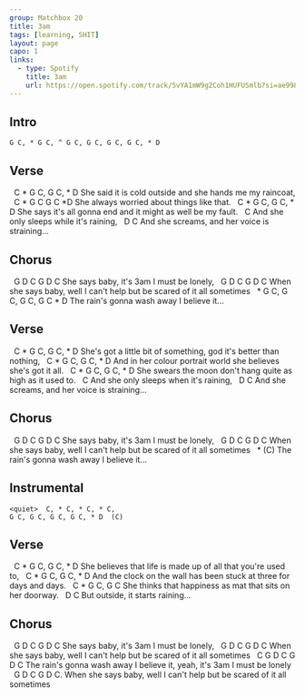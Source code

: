 ```yaml
---
group: Matchbox 20
title: 3am
tags: [learning, SHIT]
layout: page
capo: 1
links: 
  - type: Spotify
    title: 3am
    url: https://open.spotify.com/track/5vYA1mW9g2Coh1HUFUSmlb?si=ae998fe04b314480
---
```


## Intro

```chordpro
G C, * G C, ^ G C, G C, G C, G C, * D
```

## Verse

&nbsp;       C            *     G         C, G C, * D
She said it is cold outside and she hands me my raincoat,
&nbsp;     C         *   G   C G C *D
She always worried about things like that.
&nbsp;    C                    *      G      C, G C, * D
She says it's all gonna end and it might as well be my fault.
&nbsp;          C
And she only sleeps while it's raining,
&nbsp;        D        C
And she screams, and her voice is straining...

## Chorus

&nbsp;    G   D C               G     D C
She says baby,  it's 3am I must be lonely,
&nbsp;     G  D C                       G      D     C
When she says baby,  well I can't help but be scared of it all sometimes
&nbsp;                                *     G C, G C, G C, G C * D
The rain's gonna wash away I believe it...

## Verse

&nbsp;        C                      *           G     C, G C, * D
She's got a little bit of something, god it's better than nothing,
&nbsp;        C                *         G  C, G C, * D
And in her colour portrait world she believes she's got it all.
&nbsp;     C                *       G     C, G C, * D
She swears the moon don't hang quite as high as it used to.
&nbsp;                             C
And she only sleeps when it's raining,
&nbsp;        D        C
And she screams, and her voice is straining...

## Chorus

&nbsp;    G   D C               G     D C
She says baby,  it's 3am I must be lonely,
&nbsp;     G  D C                       G      D     C
When she says baby,  well I can't help but be scared of it all sometimes
&nbsp;                                *        (C)
The rain's gonna wash away I believe it...

## Instrumental

```chordpro
<quiet>  C, * C, * C, * C,
G C, G C, G C, G C, * D  (C)
```

## Verse

&nbsp;        C                   *               G     C, G C, * D
She believes that life is made up of all that you're used to,
&nbsp;                C                      *         G          C, G C, * D
And the clock on the wall has been stuck at three for days and days.
&nbsp;          C              *           G     C, G C <loud>
She thinks that happiness as mat that sits on her doorway.
&nbsp;   D                  C
But outside, it starts raining...

## Chorus

&nbsp;    G    D C            G      D C
She says baby,   it's 3am I must be lonely,
&nbsp;    G   D C               G       D    C
When she says baby, well I can't help but be scared of it all sometimes
&nbsp;   C                           G      D C                       G   D C
The rain's gonna wash away I believe it, yeah, it's 3am I must be lonely
&nbsp;     G  D C                       G   D    C.
When she says baby,  well I can't help but be scared of it all sometimes
